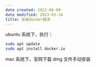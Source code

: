 ```yaml
---
date created: 2022-06-09
date modified: 2023-03-14
title: 安装docker服务
---
```


ubuntu 系统下，执行：

```bash
sudo apt update
sudo apt install docker.io
```

mac 系统下，官网下载 dmg 文件手动安装
